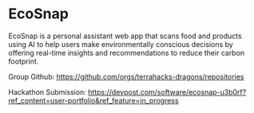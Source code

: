 # EcoSnap
EcoSnap is a personal assistant web app that scans food and products using AI to help users make environmentally conscious decisions by offering real-time insights and recommendations to reduce their carbon footprint.

Group Github: https://github.com/orgs/terrahacks-dragons/repositories

Hackathon Submission: https://devpost.com/software/ecosnap-u3b0rf?ref_content=user-portfolio&ref_feature=in_progress

